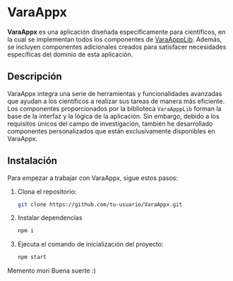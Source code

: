 # VaraAppx

**VaraAppx** es una aplicación diseñada específicamente para científicos, en la cual se implementan todos los componentes de [VaraApppLib](https://github.com/Paulocesarhero/VaraApppLib). Además, se incluyen componentes adicionales creados para satisfacer necesidades específicas del dominio de esta aplicación.

## Descripción

VaraAppx integra una serie de herramientas y funcionalidades avanzadas que ayudan a los científicos a realizar sus tareas 
de manera más eficiente. Los componentes proporcionados por la biblioteca `VaraApppLib` forman la base de la interfaz y 
la lógica de la aplicación. Sin embargo, debido a los requisitos únicos del campo de investigación, también he
desarrollado componentes personalizados que están exclusivamente disponibles en VaraAppx.



## Instalación

Para empezar a trabajar con VaraAppx, sigue estos pasos:

1. Clona el repositorio:
   ```bash
   git clone https://github.com/tu-usuario/VaraAppx.git
2. Instalar dependencias
     ```bash
    npm i
3. Ejecuta el comando de inicialización del proyecto:
   ```bash
   npm start
   
Memento mori 
Buena suerte :)
